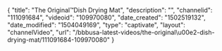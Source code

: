 {
    "title": "The Original&trade;Dish Drying Mat",
    "description": "",
    "channelid": "111091684",
    "videoid": "109970080",
    "date_created": "1502519132",
    "date_modified": "1504049169",
    "type": "captivate",
    "layout": "channelVideo",
    "url": "\/bbbusa-latest-videos\/the-original\u00e2-dish-drying-mat\/111091684-109970080"
}